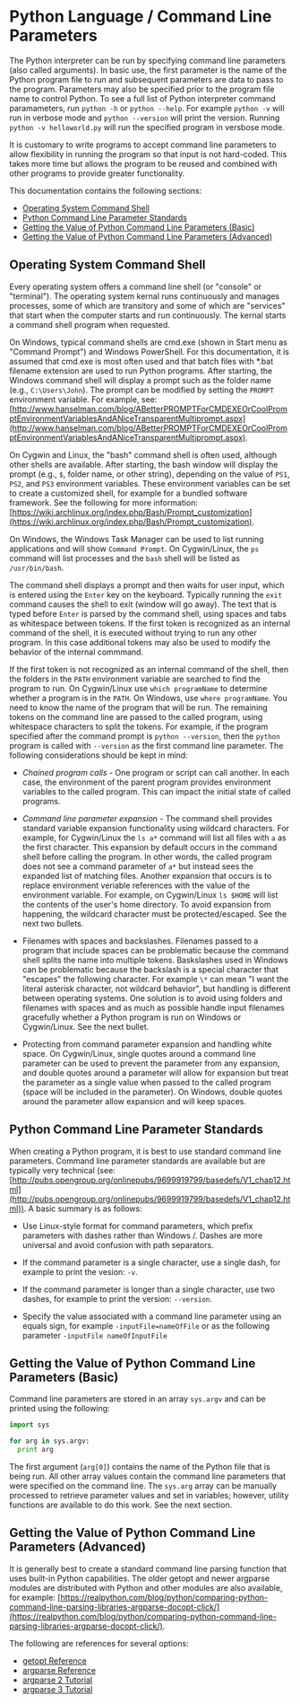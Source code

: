 # Python Language / Command Line Parameters

The Python interpreter can be run by specifying command line parameters (also called arguments).
In basic use, the first parameter is the name of the Python program file to run and subsequent parameters are data to pass to the program.
Parameters may also be specified prior to the program file name to control Python.  To see a full list of Python interpreter command paramameters,
run `python -h` or `python --help`.  For example `python -v` will run in verbose mode and `python --version` will print the version.
Running `python -v helloworld.py` will run the specified program in versbose mode.

It is customary to write programs to accept command line parameters to allow flexibility in running the program so that input is not
hard-coded.  This takes more time but allows the program to be reused and combined with other programs to provide greater functionality.

This documentation contains the following sections:

* [Operating System Command Shell](#operating-system-command-shell)
* [Python Command Line Parameter Standards](#python-command-line-parameter-standards)
* [Getting the Value of Python Command Line Parameters (Basic)](#getting-the-value-of-python-command-line-parameters-basic)
* [Getting the Value of Python Command Line Parameters (Advanced)](#getting-the-value-of-python-command-line-parameters-advanced)

## Operating System Command Shell

Every operating system offers a command line shell (or "console" or "terminal").  The operating system kernal runs continuously and manages processes,
some of which are transitory and some of which are "services" that start when the computer starts and run continuously.
The kernal starts a command shell program when requested.

On Windows, typical command shells are cmd.exe (shown in Start menu as "Command Prompt") and Windows PowerShell.  For this documentation, it is assumed
that cmd.exe is most often used and that batch files with \*.bat filename extension are used to run Python programs.
After starting, the Windows command shell will display a prompt such as the folder name (e.g., `C:\Users\John`).
The prompt can be modified by setting the `PROMPT` environment variable.
For example, see:  [http://www.hanselman.com/blog/ABetterPROMPTForCMDEXEOrCoolPromptEnvironmentVariablesAndANiceTransparentMultiprompt.aspx](http://www.hanselman.com/blog/ABetterPROMPTForCMDEXEOrCoolPromptEnvironmentVariablesAndANiceTransparentMultiprompt.aspx).

On Cygwin and Linux, the "bash" command shell is often used, although other shells are available.
After starting, the bash window will display the prompt (e.g., `$`, folder name, or other string), depending on the value of `PS1`, `PS2`, and `PS3`
environment variables.  These environment variables can be set to create a customized shell, for example for a bundled software framework.
See the following for more information:  [https://wiki.archlinux.org/index.php/Bash/Prompt_customization](https://wiki.archlinux.org/index.php/Bash/Prompt_customization).

On Windows, the Windows Task Manager can be used to list running applications and will show `Command Prompt`.
On Cygwin/Linux, the `ps` command will list processes and the `bash` shell will be listed as `/usr/bin/bash`.

The command shell displays a prompt and then waits for user input, which is entered using the `Enter` key on the keyboard.
Typically running the `exit` command causes the shell to exit (window will go away).
The text that is typed before `Enter` is parsed by the command shell, using spaces and tabs as whitespace between tokens.
If the first token is recognized as an internal command of the shell, it is executed without trying to run any other program.
In this case additional tokens may also be used to modify the behavior of the internal commmand.

If the first token is not recognized as an internal command of the shell, then the folders in the `PATH` environment variable are searched to find the program to run.
On Cygwin/Linux use `which programName` to determine whether a program is in the `PATH`.  On Windows, use `where programName`.
You need to know the name of the program that will be run.
The remaining tokens on the command line are passed to the called program, using whitespace characters to split the tokens.
For example, if the program specified after the command prompt is `python --version`, then the `python` program is called with `--version` as the first command line parameter.
The following considerations should be kept in mind:

* *Chained program calls* - One program or script can call another.  In each case, the environment of the parent program provides environment variables to the called program.
This can impact the initial state of called programs.

* *Command line parameter expansion* - The command shell provides standard variable expansion functionality using wildcard characters.
For example, for Cygwin/Linux the `ls a*` command will list all files with `a` as the first character.
This expansion by default occurs in the command shell before calling the program.
In other words, the called program does not see a command parameter of `a*` but instead sees the expanded list of matching files.
Another expansion that occurs is to replace environment veriable references with the value of the environment variable.
For example, on Cygwin/Linux `ls $HOME` will list the contents of the user's home directory.
To avoid expansion from happening, the wildcard character must be protected/escaped.  See the next two bullets.

* Filenames with spaces and backslashes.
Filenames passed to a program that include spaces can be problematic because the command shell splits the name into multiple tokens.
Baskslashes used in Windows can be problematic because the backslash is a special character that "escapes" the following character.
For example `\*` can mean "I want the literal asterisk character, not wildcard behavior", but handling is different between operating systems.
One solution is to avoid using folders and filenames with spaces and as much as possible handle input filenames gracefully whether a
Python program is run on Windows or Cygwin/Linux.
See the next bullet.

* Protecting from command parameter expansion and handling white space.
On Cygwin/Linux, single quotes around a command line parameter can be used to prevent the parameter from any expansion,
and double quotes around a parameter will allow for expansion but treat the parameter as a single value when passed to the called program
(space will be included in the parameter).  On Windows, double quotes around the parameter allow expansion and will keep spaces.

## Python Command Line Parameter Standards

When creating a Python program, it is best to use standard command line parameters.
Command line parameter standards are available but are typically very technical (see: [http://pubs.opengroup.org/onlinepubs/9699919799/basedefs/V1_chap12.html](http://pubs.opengroup.org/onlinepubs/9699919799/basedefs/V1_chap12.html)).
A basic summary is as follows:

* Use Linux-style format for command parameters, which prefix parameters with dashes rather than Windows /.
Dashes are more universal and avoid confusion with path separators.

* If the command parameter is a single character, use a single dash, for example to print the vesion:  `-v`.

* If the command parameter is longer than a single character, use two dashes, for example to print the version:  `--version`.

* Specify the value associated with a command line parameter using an equals sign, for example `-inputFile=nameOfFile` or as the following parameter `-inputFile nameOfInputFile`

## Getting the Value of Python Command Line Parameters (Basic)

Command line parameters are stored in an array `sys.argv` and can be printed using the following:

```python
import sys

for arg in sys.argv:
  print arg
```

The first argument (`arg[0]`) contains the name of the Python file that is being run.  All other array values contain the command line
parameters that were specified on the command line.  The `sys.arg` array can be manually processed to retrieve parameter values
and set in variables; however, utility functions are available to do this work.  See the next section.

## Getting the Value of Python Command Line Parameters (Advanced)

It is generally best to create a standard command line parsing function that uses built-in Python capabilities.
The older getopt and newer argparse modules are distributed with Python and other modules are also available, for example:
[https://realpython.com/blog/python/comparing-python-command-line-parsing-libraries-argparse-docopt-click/](https://realpython.com/blog/python/comparing-python-command-line-parsing-libraries-argparse-docopt-click/).

The following are references for several options:

* [getopt Reference](https://docs.python.org/2/library/getopt.html)
* [argparse Reference](https://docs.python.org/2/library/argparse.html#module-argparse)
* [argparse 2 Tutorial](https://docs.python.org/2/howto/argparse.html#id1)
* [argparse 3 Tutorial](https://docs.python.org/3/howto/argparse.html#id1)
